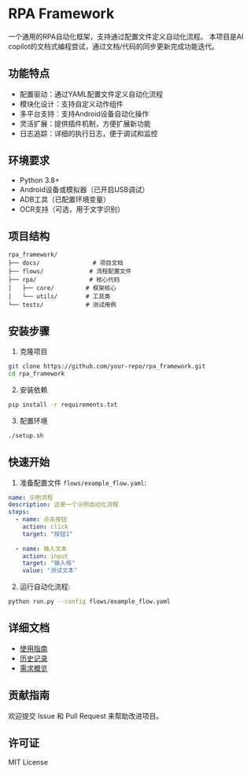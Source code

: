 # RPA Framework

一个通用的RPA自动化框架，支持通过配置文件定义自动化流程。
本项目是AI copilot的文档式编程尝试，通过文档/代码的同步更新完成功能迭代。

## 功能特点

- 配置驱动：通过YAML配置文件定义自动化流程
- 模块化设计：支持自定义动作组件
- 多平台支持：支持Android设备自动化操作
- 灵活扩展：提供插件机制，方便扩展新功能
- 日志追踪：详细的执行日志，便于调试和监控

## 环境要求

- Python 3.8+
- Android设备或模拟器（已开启USB调试）
- ADB工具（已配置环境变量）
- OCR支持（可选，用于文字识别）

## 项目结构

```
rpa_framework/
├── docs/               # 项目文档
├── flows/             # 流程配置文件
├── rpa/               # 核心代码
│   ├── core/         # 框架核心
│   └── utils/        # 工具类
└── tests/            # 测试用例
```

## 安装步骤

1. 克隆项目
```bash
git clone https://github.com/your-repo/rpa_framework.git
cd rpa_framework
```

2. 安装依赖
```bash
pip install -r requirements.txt
```

3. 配置环境
```bash
./setup.sh
```

## 快速开始

1. 准备配置文件 `flows/example_flow.yaml`:

```yaml
name: 示例流程
description: 这是一个示例自动化流程
steps:
  - name: 点击按钮
    action: click
    target: "按钮1"
    
  - name: 输入文本
    action: input
    target: "输入框"
    value: "测试文本"
```

2. 运行自动化流程:

```bash
python run.py --config flows/example_flow.yaml
```

## 详细文档

- [使用指南](docs/INDEX.md)
- [历史记录](docs/HISTORY.md)
- [需求概览](docs/requirements/overview.md)

## 贡献指南

欢迎提交 Issue 和 Pull Request 来帮助改进项目。

## 许可证

MIT License